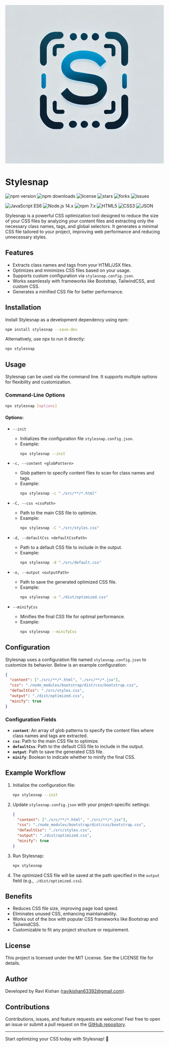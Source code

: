 ![Logo](./docs/stylesnap.jpg)
# Stylesnap

<p float="left">
  <img src="https://img.shields.io/npm/v/stylesnap?style=flat-square" alt="npm version" />
  <img src="https://img.shields.io/npm/dt/stylesnap?style=flat-square" alt="npm downloads" />
  <img src="https://img.shields.io/github/license/Ravikisha/stylesnap?style=flat-square" alt="license" />
  <img src="https://img.shields.io/github/stars/Ravikisha/stylesnap?style=flat-square" alt="stars" />
  <img src="https://img.shields.io/github/forks/Ravikisha/stylesnap?style=flat-square" alt="forks" />
  <img src="https://img.shields.io/github/issues/Ravikisha/stylesnap?style=flat-square" alt="issues" />
</p>

<p float="left">
    <img src="https://img.shields.io/badge/JavaScript-ES6-yellow?style=flat-square&logo=javascript" alt="JavaScript ES6" />
    <img src="https://img.shields.io/badge/Node.js-14.x-green?style=flat-square&logo=node.js" alt="Node.js 14.x" />
    <img src="https://img.shields.io/badge/npm-7.x-red?style=flat-square&logo=npm" alt="npm 7.x" />
    <img src="https://img.shields.io/badge/HTML5-orange?style=flat-square&logo=html5" alt="HTML5" />
    <img src="https://img.shields.io/badge/CSS3-blue?style=flat-square&logo=css3" alt="CSS3" />
    <img src="https://img.shields.io/badge/JSON-lightgrey?style=flat-square&logo=json" alt="JSON" />
</p>
Stylesnap is a powerful CSS optimization tool designed to reduce the size of your CSS files by analyzing your content files and extracting only the necessary class names, tags, and global selectors. It generates a minimal CSS file tailored to your project, improving web performance and reducing unnecessary styles.

## Features
- Extracts class names and tags from your HTML/JSX files.
- Optimizes and minimizes CSS files based on your usage.
- Supports custom configuration via `stylesnap.config.json`.
- Works seamlessly with frameworks like Bootstrap, TailwindCSS, and custom CSS.
- Generates a minified CSS file for better performance.

## Installation

Install Stylesnap as a development dependency using npm:

```bash
npm install stylesnap --save-dev
```

Alternatively, use npx to run it directly:

```bash
npx stylesnap
```

## Usage

Stylesnap can be used via the command line. It supports multiple options for flexibility and customization.

### Command-Line Options

```bash
npx stylesnap [options]
```

#### Options:

- `--init`
  - Initializes the configuration file `stylesnap.config.json`.
  - Example:
    ```bash
    npx stylesnap --init
    ```

- `-c, --content <globPattern>`
  - Glob pattern to specify content files to scan for class names and tags.
  - Example:
    ```bash
    npx stylesnap -c "./src/**/*.html"
    ```

- `-C, --css <cssPath>`
  - Path to the main CSS file to optimize.
  - Example:
    ```bash
    npx stylesnap -C "./src/styles.css"
    ```

- `-d, --defaultCss <defaultCssPath>`
  - Path to a default CSS file to include in the output.
  - Example:
    ```bash
    npx stylesnap -d "./src/default.css"
    ```

- `-o, --output <outputPath>`
  - Path to save the generated optimized CSS file.
  - Example:
    ```bash
    npx stylesnap -o "./dist/optimized.css"
    ```

- `--minifyCss`
  - Minifies the final CSS file for optimal performance.
  - Example:
    ```bash
    npx stylesnap --minifyCss
    ```

## Configuration

Stylesnap uses a configuration file named `stylesnap.config.json` to customize its behavior. Below is an example configuration:

```json
{
  "content": ["./src/**/*.html", "./src/**/*.jsx"],
  "css": "./node_modules/bootstrap/dist/css/bootstrap.css",
  "defaultCss": "./src/styles.css",
  "output": "./dist/optimized.css",
  "minify": true
}
```

### Configuration Fields

- **`content`**: An array of glob patterns to specify the content files where class names and tags are extracted.
- **`css`**: Path to the main CSS file to optimize.
- **`defaultCss`**: Path to the default CSS file to include in the output.
- **`output`**: Path to save the generated CSS file.
- **`minify`**: Boolean to indicate whether to minify the final CSS.

## Example Workflow

1. Initialize the configuration file:
   ```bash
   npx stylesnap --init
   ```

2. Update `stylesnap.config.json` with your project-specific settings:

   ```json
   {
     "content": ["./src/**/*.html", "./src/**/*.jsx"],
     "css": "./node_modules/bootstrap/dist/css/bootstrap.css",
     "defaultCss": "./src/styles.css",
     "output": "./dist/optimized.css",
     "minify": true
   }
   ```

3. Run Stylesnap:
   ```bash
   npx stylesnap
   ```

4. The optimized CSS file will be saved at the path specified in the `output` field (e.g., `./dist/optimized.css`).

## Benefits
- Reduces CSS file size, improving page load speed.
- Eliminates unused CSS, enhancing maintainability.
- Works out of the box with popular CSS frameworks like Bootstrap and TailwindCSS.
- Customizable to fit any project structure or requirement.

## License

This project is licensed under the MIT License. See the LICENSE file for details.

## Author

Developed by Ravi Kishan ([ravikishan63392@gmail.com](mailto:ravikishan63392@gmail.com)).

## Contributions

Contributions, issues, and feature requests are welcome! Feel free to open an issue or submit a pull request on the [GitHub repository](#).

---

Start optimizing your CSS today with Stylesnap! 🚀

